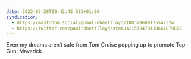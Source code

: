 ```yaml
---
date: 2022-05-28T09:42:45.585+01:00
syndication:
  - https://mastodon.social/@paulrobertlloyd/108378689175547324
  - https://twitter.com/paulrobertlloyd/status/1530470418661879808
---
```


Even my dreams aren’t safe from Tom Cruise popping up to promote Top Gun: Maverick.
